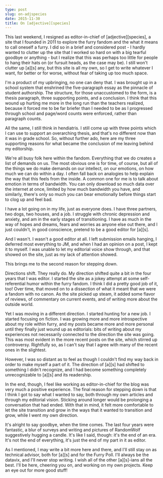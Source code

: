 ```yaml
---
type: post
slug: on-adjspecies
date: 2015-11-30
title: On [adjective][species]
---
```


This last weekend, I resigned as editor-in-chief of \[adjective\]\[species\], a site that I founded in 2011 to explore the furry fandom and the what it means to call oneself a furry.  I did so in a brief and considered post - I hardly wanted to clutter up the site that I worked so hard on with a big tearful goodbye or anything - but I realize that this was perhaps too little for people to hang their hats on (or fursuit heads, as the case may be).  I still won't clutter up \[a\]\[s\] any, but this site is all my own, so I get to write whatever I want, for better or for worse, without fear of taking up too much space.

I'm a product of my upbringing, no one can deny that.  I was brought up in a school system that enshrined the five-paragraph essay as the pinnacle of student authorship.  The structure, for those unaccustomed to the form, is a thesis paragraph, three supporting points, and a conclusion.  I think that this wound up hurting me more in the long run than the teachers realized, because it forced me to be far briefer than I needed to be as I progressed through school and page/word counts were enforced, rather than paragraph counts.

All the same, I still think in hendiatris.  I still come up with three points which I can use to support an overarching thesis, and that's no different now than it was in grade school.  So, without further ado, here are my three supporting reasons for what became the conclusion of me leaving behind my editorship.

We're all busy folk here within the fandom.  Everything that we do creates a list of demands on us.  The most obvious one is for time, of course, but all of the things we do make demands on our intellect, on our emotions, on how much we can do within a day.  I often fall back on analogies to help explain the way that this feels from the inside.  A common one for me is to talk about emotion in terms of bandwidth.  You can only download so much data over the internet at once, limited by how much bandwidth you have, and similarly, there's only so much you can bear emotionally before things start to clog up and feel bad.

I have a lot going on in my life, just as everyone does.  I have three partners, two dogs, two houses, and a job.  I struggle with chronic depression and anxiety, and am in the early stages of transitioning.  I have as much in the way of hopes and dreams, fears and worries as anyone else out there, and I just couldn't, in good conscience, pretend to be a good editor for \[a\]\[s\].

And I wasn't.  I wasn't a good editor at all.  I left submission emails hanging, I deferred most everything to JM, and when I had an opinion on a post, I kept it to myself.  I was unable to let my editorial voice show through, and that showed on the site, just as my lack of attention showed.

This brings me to the second reason for stepping down.

Directions shift.  They really do.  My direction shifted quite a bit in the four years that I was editor.  I started the site as a jokey attempt at some self-referential humor within the furry fandom.  I think I did a pretty good job of it, too!  Over time, that moved on to a dissection of what it meant that we were a fandom with no canon.  As the site picked up steam, it added some flavor of reviews, of commentary on current events, and of writing more about the outside world.

Yet I was moving in a different direction.  I started hunting for a new job.  I started focusing on fiction.  I was growing more and more introspective about my role within furry, and my posts became more and more personal until they finally just wound up as editorials: bits of writing about my experiences not necessarily connected to the direction the site was going.  This was most evident in the more recent posts on the site, which stirred up controversy.  Rightfully so, as I can't say that I agree with many of the recent ones in the slightest.

However, I was so distant as to feel as though I couldn't find my way back in order to make myself a part of it.  The direction of \[a\]\[s\] had shifted to something I didn't recognize, and I had become something completely unrecognizable to \[a\]\[s\] and its readership.

In the end, though, I feel like working as editor-in-chief for the blog was very much a positive experience.  The final reason for stepping down is that I think I got to say what I wanted to say, both through my own articles and through my editorial vision.  Sticking around longer would be prolonging a conversation that had ended.  With that in mind, it felt more comfortable to let the site transition and grow in the ways that it wanted to transition and grow, while I went my own direction.

It's alright to say goodbye, when the time comes.  The last four years were fantastic, a blur of surveys and writing and pictures of RandomWolf suggestively hugging a candle.  It's like I said, though: it's the end of an era.  It's not the end of everything, it's just the end of my part in it as editor.

As I mentioned, I may write a bit more here and there, and I'll still stay on as technical advisor, both for \[a\]\[s\] and for the Furry Poll.  I'll always be the datavix, and I'll never stop writing.  I wish all of the other \[a\]\[s\]-ians all the best.  I'll be here, cheering you on, and working on my own projects.  Keep an eye out for more good stuff!
